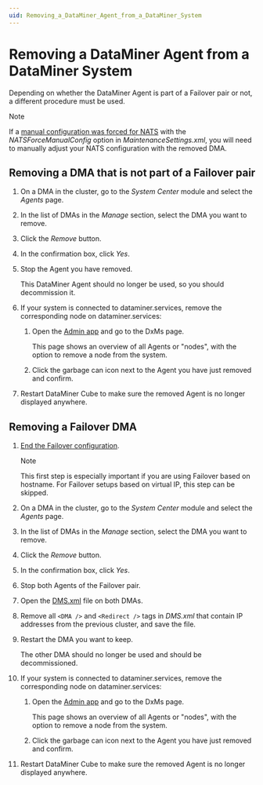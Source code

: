 ```yaml
---
uid: Removing_a_DataMiner_Agent_from_a_DataMiner_System
---
```


# Removing a DataMiner Agent from a DataMiner System

Depending on whether the DataMiner Agent is part of a Failover pair or not, a different procedure must be used.

> [!NOTE]
> If a [manual configuration was forced for NATS](xref:SLNetClientTest_disabling_automatic_nats_config) with the *NATSForceManualConfig* option in *MaintenanceSettings.xml*, you will need to manually adjust your NATS configuration with the removed DMA.

## Removing a DMA that is not part of a Failover pair

1. On a DMA in the cluster, go to the *System Center* module and select the *Agents* page.

1. In the list of DMAs in the *Manage* section, select the DMA you want to remove.

1. Click the *Remove* button.

1. In the confirmation box, click *Yes*.

1. Stop the Agent you have removed.

   This DataMiner Agent should no longer be used, so you should decommission it.

1. If your system is connected to dataminer.services, remove the corresponding node on dataminer.services:

   1. Open the [Admin app](https://admin.dataminer.services/) and go to the DxMs page.

      This page shows an overview of all Agents or "nodes", with the option to remove a node from the system.

   1. Click the garbage can icon next to the Agent you have just removed and confirm.

1. Restart DataMiner Cube to make sure the removed Agent is no longer displayed anywhere.

## Removing a Failover DMA

1. [End the Failover configuration](xref:Ending_a_Failover_configuration).

   > [!NOTE]
   > This first step is especially important if you are using Failover based on hostname. For Failover setups based on virtual IP, this step can be skipped.

1. On a DMA in the cluster, go to the *System Center* module and select the *Agents* page.

1. In the list of DMAs in the *Manage* section, select the DMA you want to remove.

1. Click the *Remove* button.

1. In the confirmation box, click *Yes*.

1. Stop both Agents of the Failover pair.

1. Open the [DMS.xml](xref:DMS_xml) file on both DMAs.

1. Remove all `<DMA />` and `<Redirect />` tags in *DMS.xml* that contain IP addresses from the previous cluster, and save the file.

1. Restart the DMA you want to keep.

   The other DMA should no longer be used and should be decommissioned.

1. If your system is connected to dataminer.services, remove the corresponding node on dataminer.services:

   1. Open the [Admin app](https://admin.dataminer.services/) and go to the DxMs page.

      This page shows an overview of all Agents or "nodes", with the option to remove a node from the system.

   1. Click the garbage can icon next to the Agent you have just removed and confirm.

1. Restart DataMiner Cube to make sure the removed Agent is no longer displayed anywhere.
